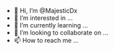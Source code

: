 - 👋 Hi, I’m @MajesticDx
- 👀 I’m interested in ...
- 🌱 I’m currently learning ...
- 💞️ I’m looking to collaborate on ...
- 📫 How to reach me ...

<!---
MajesticDx/MajesticDx is a ✨ special ✨ repository because its `README.md` (this file) appears on your GitHub profile.
You can click the Preview link to take a look at your changes.
--->
